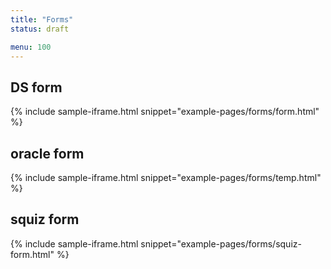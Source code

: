 ```yaml
---
title: "Forms"
status: draft

menu: 100
---
```


## DS form

{% include sample-iframe.html snippet="example-pages/forms/form.html" %}

## oracle form

{% include sample-iframe.html snippet="example-pages/forms/temp.html" %}


## squiz form

{% include sample-iframe.html snippet="example-pages/forms/squiz-form.html" %}




